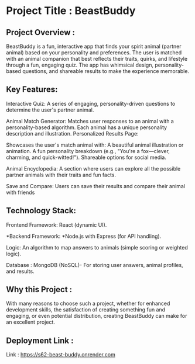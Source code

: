 # Project Title : BeastBuddy

## Project Overview :

BeastBuddy is a fun, interactive app that finds your spirit animal (partner animal) based on your personality and preferences. The user is matched with an animal companion that best reflects their traits, quirks, and lifestyle through a fun, engaging quiz. The app has whimsical design, personality-based questions, and shareable results to make the experience memorable.

## Key Features:

Interactive Quiz: A series of engaging, personality-driven questions to determine the user's partner animal.

Animal Match Generator: Matches user responses to an animal with a personality-based algorithm. Each animal has a unique personality description and illustration. Personalized Results Page:

Showcases the user's match animal with: A beautiful animal illustration or animation. A fun personality breakdown (e.g., "You're a fox—clever, charming, and quick-witted!"). Shareable options for social media.

Animal Encyclopedia: A section where users can explore all the possible partner animals with their traits and fun facts.

Save and Compare: Users can save their results and compare their animal with friends

## Technology Stack:

Frontend Framework: React (dynamic UI).

*Backend Framework: *Node.js with Express (for API handling).

Logic: An algorithm to map answers to animals (simple scoring or weighted logic).

Database : MongoDB (NoSQL)- For storing user answers, animal profiles, and results.

## Why this Project : 
With many reasons to choose such a project, whether for enhanced development skills, the satisfaction of creating something fun and engaging, or even potential distribution, creating BeastBuddy can make for an excellent project.

## Deployment Link : 
Link : https://s62-beast-buddy.onrender.com